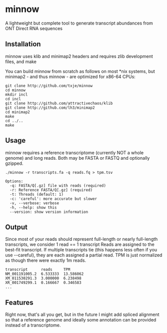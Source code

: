 minnow
======

A lightweight but complete tool to generate transcript abundances from ONT Direct RNA sequences


Installation
------------

minnow uses klib and minimap2 headers and requires zlib development files, and make

You can build minnow from scratch as follows on most \*nix systems,
but minimap2 - and thus minnow - are optimized for x86-64 CPUs: 

    git clone http://github.com/txje/minnow
    cd minnow
    mkdir incl
    cd incl
    git clone http://github.com/attractivechaos/klib
    git clone http://github.com/lh3/minimap2
    cd minimap2
    make
    cd ../..
    make

Usage
-----

minnow requires a reference transcriptome (currently NOT a whole genome) and long reads.
Both may be FASTA or FASTQ and optionally gzipped.

    ./minnow -r transcripts.fa -q reads.fq > tpm.tsv

    Options:
      -q: FASTA/Q[.gz] file with reads (required)
      -r: Reference FASTA/Q[.gz] (required)
      -t: Threads (default: 1)
      -c: 'careful': more accurate but slower
      -v, --verbose: verbose
      -h, --help: show this
      --version: show version information

Output
------

Since most of your reads should represent full-length or nearly full-length transcripts, we consider 1 read == 1 transcript
Reads are assigned to the best-fit transcript. If multiple transcripts tie (this happens less often if you use --careful),
they are each assigned a partial read. TPM is just normalized as though there were exactly 1m reads.

    transcript      reads     TPM
    NM_001191005.2  6.533333  13.586062
    XM_011530291.3  3.000000  6.238498
    XR_001749299.1  0.166667  0.346583
    ...

Features
--------

Right now, that's all you get, but in the future I might add spliced
alignment so that a reference genome and ideally some annotation can
be provided instead of a transcriptome.
